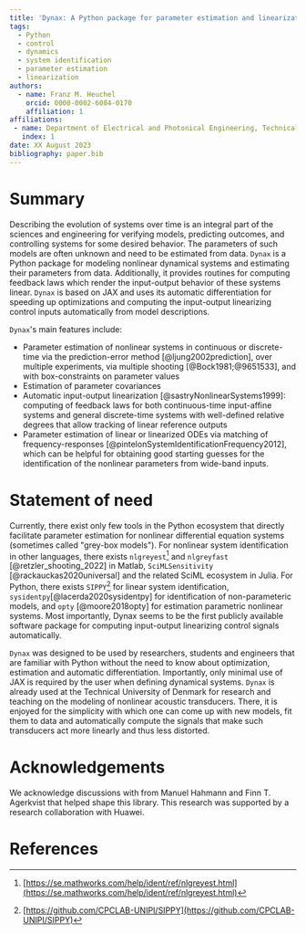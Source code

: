 ```yaml
---
title: 'Dynax: A Python package for parameter estimation and linearization of dynamical system'
tags:
  - Python
  - control
  - dynamics
  - system identification
  - parameter estimation
  - linearization
authors:
  - name: Franz M. Heuchel
    orcid: 0000-0002-6084-0170
    affiliation: 1
affiliations:
 - name: Department of Electrical and Photonical Engineering, Technical University of Denmark, Denmark
   index: 1
date: XX August 2023
bibliography: paper.bib
---
```


# Summary

Describing the evolution of systems over time is an integral part of the sciences and engineering for verifying models,
predicting outcomes, and controlling systems for some desired behavior.
The parameters of such models are often unknown and need to be estimated from
data. `Dynax` is a Python package for modeling nonlinear dynamical
systems and estimating their parameters from data. Additionally, it provides
routines for computing feedback laws which render the input-output behavior of
these systems linear. `Dynax` is based on JAX and uses its automatic differentiation for speeding up optimizations and computing the input-output linearizing control inputs automatically from model descriptions.

`Dynax`'s main features include:

- Parameter estimation of nonlinear systems in continuous or discrete-time via the prediction-error method [@ljung2002prediction], over multiple experiments, via multiple shooting [@Bock1981;@9651533], and with box-constraints on parameter values
- Estimation of parameter covariances
- Automatic input-output linearization [@sastryNonlinearSystems1999]: computing of feedback laws for both continuous-time input-affine systems and general discrete-time systems with well-defined relative degrees that allow tracking of linear reference outputs
- Parameter estimation of linear or linearized ODEs via matching of frequency-responses [@pintelonSystemIdentificationFrequency2012], which can be helpful for obtaining good starting guesses for the identification of the nonlinear parameters from wide-band inputs.

# Statement of need

Currently, there exist only few tools in the Python ecosystem that directly facilitate parameter estimation for nonlinear differential equation systems (sometimes called "grey-box models"). For nonlinear system identification in other languages, there exists `nlgreyest`[^nlgreyest] and `nlgreyfast` [@retzler_shooting_2022] in Matlab, `SciMLSensitivity` [@rackauckas2020universal] and the related SciML ecosystem in Julia. For Python, there exists `SIPPY`[^sippy] for linear system identification, `sysidentpy`[@lacerda2020sysidentpy] for identification of non-parameteric models, and `opty` [@moore2018opty] for estimation parametric nonlinear systems. Most importantly, Dynax seems to be the first publicly available software package for computing input-output linearizing control signals automatically.

`Dynax` was designed to be used by researchers, students and engineers that are familiar with Python without the need to know about optimization, estimation and automatic differentiation. Importantly, only minimal use of JAX is required by the user when defining dynamical systems. `Dynax` is already used at the Technical University of Denmark for research and teaching on the modeling of nonlinear acoustic transducers. There, it is enjoyed for the simplicity with which one can come up with new models, fit them to data and automatically compute the signals that make such transducers act more linearly and thus less distorted.

[^nlgreyest]: [https://se.mathworks.com/help/ident/ref/nlgreyest.html](https://se.mathworks.com/help/ident/ref/nlgreyest.html)
[^sippy]: [https://github.com/CPCLAB-UNIPI/SIPPY](https://github.com/CPCLAB-UNIPI/SIPPY)

# Acknowledgements

We acknowledge discussions with from Manuel Hahmann and Finn T. Agerkvist that helped shape this library. This research was supported by a research collaboration with Huawei.

# References

